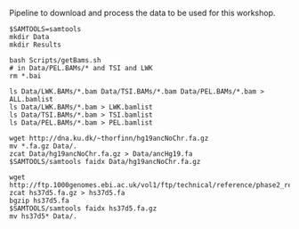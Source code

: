 
Pipeline to download and process the data to be used for this workshop.

```
$SAMTOOLS=samtools
mkdir Data
mkdir Results
```

```
bash Scripts/getBams.sh
# in Data/PEL.BAMs/* and TSI and LWK
rm *.bai
```

```
ls Data/LWK.BAMs/*.bam Data/TSI.BAMs/*.bam Data/PEL.BAMs/*.bam > ALL.bamlist
ls Data/LWK.BAMs/*.bam > LWK.bamlist
ls Data/TSI.BAMs/*.bam > TSI.bamlist
ls Data/PEL.BAMs/*.bam > PEL.bamlist
```

```
wget http://dna.ku.dk/~thorfinn/hg19ancNoChr.fa.gz
mv *.fa.gz Data/.
zcat Data/hg19ancNoChr.fa.gz > Data/ancHg19.fa
$SAMTOOLS/samtools faidx Data/hg19ancNoChr.fa.gz
```

```
wget http://ftp.1000genomes.ebi.ac.uk/vol1/ftp/technical/reference/phase2_reference_assembly_sequence/hs37d5.fa.gz
zcat hs37d5.fa.gz > hs37d5.fa
bgzip hs37d5.fa
$SAMTOOLS/samtools faidx hs37d5.fa.gz
mv hs37d5* Data/.
```







